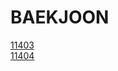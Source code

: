 # BAEKJOON

<a href="https://github.com/JMine97/BAEKJOON/blob/main/Floyd-Warshall/11403.py">11403</a> <br>
<a href="https://github.com/JMine97/BAEKJOON/blob/main/Floyd-Warshall/11404.py">11404</a>

